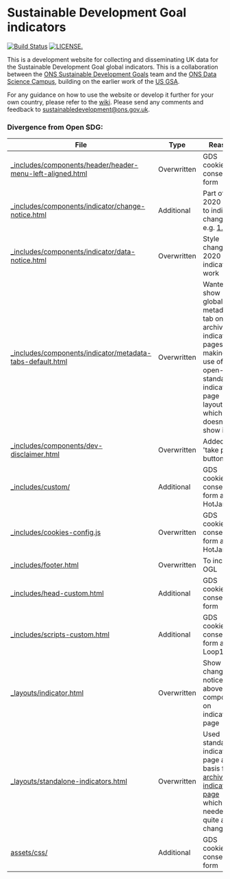 # Sustainable Development Goal indicators


[![Build Status](https://travis-ci.org/ONSdigital/sdg-indicators.svg?branch=develop)](https://travis-ci.org/ONSdigital/sdg-indicators) [![LICENSE.](https://img.shields.io/badge/license-OGL--3-brightgreen.svg?style=flat)](http://www.nationalarchives.gov.uk/doc/open-government-licence/version/3/)

This is a development website for collecting and disseminating UK data for the Sustainable Development Goal global indicators. This is a collaboration between the [ONS Sustainable Development Goals](https://www.ons.gov.uk/aboutus/whatwedo/programmesandprojects/sustainabledevelopmentgoals) team and the [ONS Data Science Campus](https://www.ons.gov.uk/aboutus/whatwedo/datasciencecampus), building on the earlier work of the [US GSA](https://github.com/GSA/sdg-indicators). 

For any guidance on how to use the website or develop it further for your own country, please refer to the [wiki](https://github.com/ONSdigital/sdg-indicators/wiki). Please send any comments and feedback to <a href ="mailto:sustainabledevelopment@ons.gov.uk">sustainabledevelopment@ons.gov.uk</a>.

### Divergence from Open SDG:

File|Type|Reason
----|----|-----
[_includes/components/header/header-menu-left-aligned.html](./_includes/components/header/header-menu-left-aligned.html)|Overwritten|GDS cookie consent form
[_includes/components/indicator/change-notice.html](./_includes/components/indicator/change-notice.html)|Additional|Part of 2020 work to indicate changes e.g. [1.b.1](https://sdgdata.gov.uk/1-b-1/)
[_includes/components/indicator/data-notice.html](./_includes/components/indicator/data-notice.html)|Overwritten|Style change for 2020 indicators work
[_includes/components/indicator/metadata-tabs-default.html](./_includes/components/indicator/metadata-tabs-default.html)|Overwritten|Wanted to show global metadata tab on archived indicator pages but making use of open-sdg standalone indicator page layout which doesn't show it.
[_includes/components/dev-disclaimer.html](./_includes/components/dev-disclaimer.html)|Overwritten|Added 'take part' button
[_includes/custom/](./_includes/custom/)|Additional|GDS cookies consent form and HotJar
[_includes/cookies-config.js](./_includes/cookies-config.js)|Overwritten|GDS cookies consent form and HotJar
[_includes/footer.html](./_includes/footer.html)|Overwritten|To include OGL
[_includes/head-custom.html](./_includes/head-custom.html)|Additional|GDS cookie consent form
[_includes/scripts-custom.html](./_includes/scripts-custom.html)|Additional|GDS cookie consent form and Loop11
[_layouts/indicator.html](./_layouts/indicator.html)|Overwritten|Show change notice (see above) component on indicator page
[_layouts/standalone-indicators.html](./_layouts/standalone-indicators.html)|Overwritten|Used standalone indicators page as basis for [archived indicators page](https://sdgdata.gov.uk/archived-indicators/) which needed quite a few changes
[assets/css/](./assets/css/)|Additional|GDS cookie consent form
